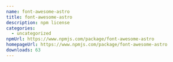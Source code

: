 ```yaml
---
name: font-awesome-astro
title: font-awesome-astro
description: npm license
categories:
  - uncategorized
npmUrl: https://www.npmjs.com/package/font-awesome-astro
homepageUrl: https://www.npmjs.com/package/font-awesome-astro
downloads: 63
---
```

